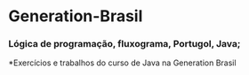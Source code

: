 # Generation-Brasil

### Lógica de programação, fluxograma, Portugol, Java;

*Exercícios e trabalhos do curso de Java na Generation Brasil
